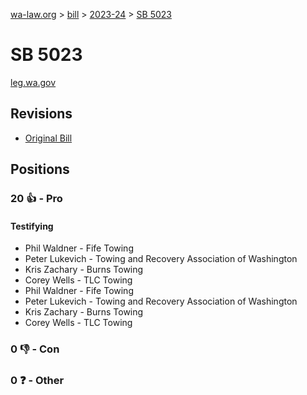 [wa-law.org](/) > [bill](/bill/) > [2023-24](/bill/2023-24/) > [SB 5023](/bill/2023-24/sb/5023/)

# SB 5023
[leg.wa.gov](https://app.leg.wa.gov/billsummary?BillNumber=5023&Year=2023&Initiative=false)

## Revisions
* [Original Bill](1/)

## Positions
### 20 👍 - Pro
#### Testifying
* Phil Waldner - Fife Towing
* Peter Lukevich - Towing and Recovery Association of Washington
* Kris Zachary  - Burns Towing
* Corey Wells - TLC Towing
* Phil Waldner - Fife Towing
* Peter Lukevich - Towing and Recovery Association of Washington
* Kris Zachary - Burns Towing
* Corey Wells - TLC Towing

### 0 👎 - Con

### 0 ❓ - Other
